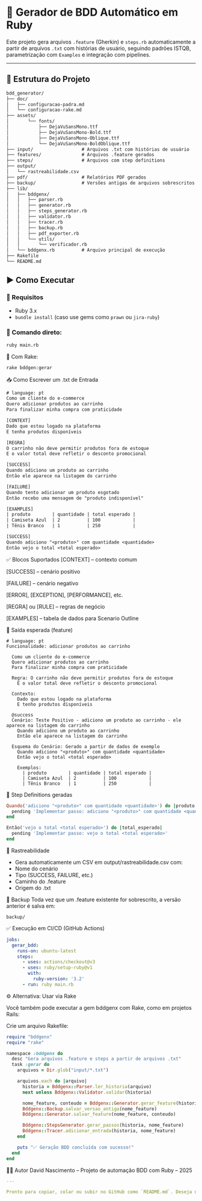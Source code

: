 # 🧪 Gerador de BDD Automático em Ruby

Este projeto gera arquivos `.feature` (Gherkin) e `steps.rb` automaticamente a partir de arquivos `.txt` com histórias de usuário, seguindo padrões ISTQB, parametrização com `Examples` e integração com pipelines.

---

## 📂 Estrutura do Projeto
```txt
bdd_generator/
├── doc/
│   ├── configuracao-padra.md
│   └── configuracao-rake.md
├── assets/
│       └── fonts/
│           ├── DejaVuSansMono.ttf
│           ├── DejaVuSansMono-Bold.ttf
│           ├── DejaVuSansMono-Oblique.ttf
│           └── DejaVuSansMono-BoldOblique.ttf
├── input/                  # Arquivos .txt com histórias de usuário
├── features/               # Arquivos .feature gerados
├── steps/                  # Arquivos com step definitions
├── output/
│   └── rastreabilidade.csv
├── pdf/                    # Relatórios PDF gerados
├── backup/                 # Versões antigas de arquivos sobrescritos
├── lib/
│   ├── bddgenx/
│   │   ├── parser.rb
│   │   ├── generator.rb
│   │   ├── steps_generator.rb
│   │   ├── validator.rb
│   │   ├── tracer.rb
│   │   ├── backup.rb
│   │   ├── pdf_exporter.rb
│   │   └── utils/
│   │       └── verificador.rb
│   └── bddgenx.rb          # Arquivo principal de execução
├── Rakefile
└── README.md
```
## ▶️ Como Executar

### 🔧 Requisitos
- Ruby 3.x
- `bundle install` (caso use gems como `prawn` ou `jira-ruby`)

### 🏁 Comando direto:

```bash
ruby main.rb
```

🧱 Com Rake:
```bash
rake bddgen:gerar
```

📥 Como Escrever um .txt de Entrada
```txt
# language: pt
Como um cliente do e-commerce
Quero adicionar produtos ao carrinho
Para finalizar minha compra com praticidade

[CONTEXT]
Dado que estou logado na plataforma
E tenho produtos disponíveis

[REGRA]
O carrinho não deve permitir produtos fora de estoque
E o valor total deve refletir o desconto promocional

[SUCCESS]
Quando adiciono um produto ao carrinho
Então ele aparece na listagem do carrinho

[FAILURE]
Quando tento adicionar um produto esgotado
Então recebo uma mensagem de "produto indisponível"

[EXAMPLES]
| produto        | quantidade | total esperado |
| Camiseta Azul  | 2          | 100            |
| Tênis Branco   | 1          | 250            |

[SUCCESS]
Quando adiciono "<produto>" com quantidade <quantidade>
Então vejo o total <total esperado>
```
✅ Blocos Suportados
[CONTEXT] – contexto comum

[SUCCESS] – cenário positivo

[FAILURE] – cenário negativo

[ERROR], [EXCEPTION], [PERFORMANCE], etc.

[REGRA] ou [RULE] – regras de negócio

[EXAMPLES] – tabela de dados para Scenario Outline

🧠 Saída esperada (feature)
```gherkin
# language: pt
Funcionalidade: adicionar produtos ao carrinho

  Como um cliente do e-commerce
  Quero adicionar produtos ao carrinho
  Para finalizar minha compra com praticidade

  Regra: O carrinho não deve permitir produtos fora de estoque
    E o valor total deve refletir o desconto promocional

  Contexto:
    Dado que estou logado na plataforma
    E tenho produtos disponíveis

  @success
  Cenário: Teste Positivo - adiciono um produto ao carrinho - ele aparece na listagem do carrinho
    Quando adiciono um produto ao carrinho
    Então ele aparece na listagem do carrinho

  Esquema do Cenário: Gerado a partir de dados de exemplo
    Quando adiciono "<produto>" com quantidade <quantidade>
    Então vejo o total <total esperado>

    Exemplos:
      | produto        | quantidade | total esperado |
      | Camiseta Azul  | 2          | 100            |
      | Tênis Branco   | 1          | 250            |
```

🧩 Step Definitions geradas
```ruby
Quando('adiciono "<produto>" com quantidade <quantidade>') do |produto, quantidade|
  pending 'Implementar passo: adiciono "<produto>" com quantidade <quantidade>'
end

Então('vejo o total <total esperado>') do |total_esperado|
  pending 'Implementar passo: vejo o total <total esperado>'
end
```
🧾 Rastreabilidade
- Gera automaticamente um CSV em output/rastreabilidade.csv com:
- Nome do cenário
- Tipo (SUCCESS, FAILURE, etc.)
- Caminho do .feature
- Origem do .txt

🔄 Backup
Toda vez que um .feature existente for sobrescrito, a versão anterior é salva em:
```
backup/
```
✅ Execução em CI/CD (GitHub Actions)
```yaml
jobs:
  gerar_bdd:
    runs-on: ubuntu-latest
    steps:
      - uses: actions/checkout@v3
      - uses: ruby/setup-ruby@v1
        with:
          ruby-version: '3.2'
      - run: ruby main.rb
```
⚙️ Alternativa: Usar via Rake

Você também pode executar a gem bddgenx com Rake, como em projetos Rails:

Crie um arquivo Rakefile:
```ruby
require "bddgenx"
require "rake"

namespace :bddgenx do
  desc "Gera arquivos .feature e steps a partir de arquivos .txt"
  task :gerar do
    arquivos = Dir.glob("input/*.txt")

    arquivos.each do |arquivo|
      historia = Bddgenx::Parser.ler_historia(arquivo)
      next unless Bddgenx::Validator.validar(historia)

      nome_feature, conteudo = Bddgenx::Generator.gerar_feature(historia)
      Bddgenx::Backup.salvar_versao_antiga(nome_feature)
      Bddgenx::Generator.salvar_feature(nome_feature, conteudo)

      Bddgenx::StepsGenerator.gerar_passos(historia, nome_feature)
      Bddgenx::Tracer.adicionar_entrada(historia, nome_feature)
    end

    puts "✅ Geração BDD concluída com sucesso!"
  end
end

```

👨‍💻 Autor
David Nascimento – Projeto de automação BDD com Ruby – 2025
```yaml
---

Pronto para copiar, colar ou subir no GitHub como `README.md`. Deseja que eu prepare um `.zip` com tudo funcionando como entrega final?
```
